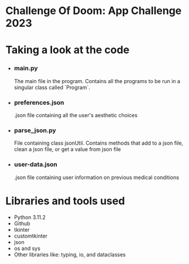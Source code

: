 # Challenge Of Doom: App Challenge 2023

# Taking a look at the code
<ul>
    <li><h3>main.py</h3>
    The main file in the program. Contains all the programs to be run in a singular class called `Program`.</li>
    <li><h3>preferences.json</h3>
    .json file containing all the user's aesthetic choices</l1>
    <li><h3>parse_json.py</h3>
    File containing class jsonUtil. Contains methods that add to a json file, clean a json file, or get a value from json file</li>
    <li><h3>user-data.json</h3>
    .json file containing user information on previous medical conditions</li>
</ul>

# Libraries and tools used
<ul>
    <li>Python 3.11.2</li>
    <li>Github</li>
    <li>tkinter</li>
    <li>customtkinter</li>
    <li>json</li>
    <li>os and sys</li>
    <li>Other libraries like: typing, io, and dataclasses</li>
</ul>
